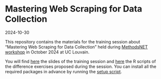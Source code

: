 # Mastering Web Scraping for Data Collection

2024-10-30

This repository contains the materials for the training session about
“Mastering Web Scraping for Data Collection” held during [MethodsNET
workshop](https://methodsnet.org/workshop/methods-development-and-innovation-workshops/)
in October 2024 at UC Louvain.

You will find [here](./slides/) the slides of the training session and
[here](./exercises/) the R scripts of the difference exercises proposed
during the session. You can install all the required packages in advance
by running the [setup script](./setup.R).
